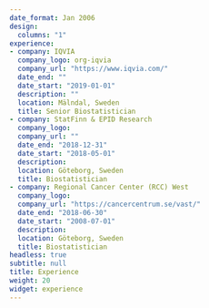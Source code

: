 ```yaml
---
date_format: Jan 2006
design:
  columns: "1"
experience:
- company: IQVIA
  company_logo: org-iqvia
  company_url: "https://www.iqvia.com/"
  date_end: ""
  date_start: "2019-01-01"
  description: ""
  location: Mälndal, Sweden
  title: Senior Biostatistician
- company: StatFinn & EPID Research
  company_logo: 
  company_url: ""
  date_end: "2018-12-31"
  date_start: "2018-05-01"
  description: 
  location: Göteborg, Sweden
  title: Biostatistician
- company: Regional Cancer Center (RCC) West 
  company_logo: 
  company_url: "https://cancercentrum.se/vast/"
  date_end: "2018-06-30"
  date_start: "2008-07-01"
  description: 
  location: Göteborg, Sweden
  title: Biostatistician
headless: true
subtitle: null
title: Experience
weight: 20
widget: experience
---
```

